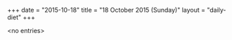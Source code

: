 +++
date = "2015-10-18"
title = "18 October 2015 (Sunday)"
layout = "daily-diet"
+++

<p>&lt;no entries&gt;</p>